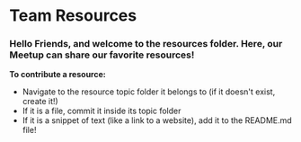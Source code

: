 # Team Resources

### Hello Friends, and welcome to the resources folder. Here, our Meetup can share our favorite resources!

**To contribute a resource:**
- Navigate to the resource topic folder it belongs to (if it doesn't exist, create it!)
- If it is a file, commit it inside its topic folder
- If it is a snippet of text (like a link to a website), add it to the README.md file!

